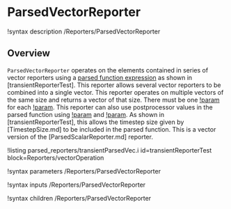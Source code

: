 # ParsedVectorReporter

!syntax description /Reporters/ParsedVectorReporter

## Overview

`ParsedVectorReporter` operates on the elements contained in series of vector reporters using a [parsed function expression](MooseParsedFunction.md) as shown in [transientReporterTest].  This reporter allows several vector reporters to be combined into a single vector.  This reporter operates on multiple vectors of the same size and returns a vector of that size.  There must be one [!param](/Reporters/ParsedVectorReporter/vector_reporter_names) for each [!param](/Reporters/ParsedVectorReporter/vector_reporter_symbols).  This reporter can also use postprocessor values in the parsed function using [!param](/Reporters/ParsedVectorReporter/scalar_reporter_names) and [!param](/Reporters/ParsedVectorReporter/scalar_reporter_symbols).  As shown in [transientReporterTest], this allows the timestep size given by [TimestepSize.md] to be included in the parsed function.
This is a vector version of the [ParsedScalarReporter.md] reporter.

!listing parsed_reporters/transientParsedVec.i id=transientReporterTest block=Reporters/vectorOperation

!syntax parameters /Reporters/ParsedVectorReporter

!syntax inputs /Reporters/ParsedVectorReporter

!syntax children /Reporters/ParsedVectorReporter
